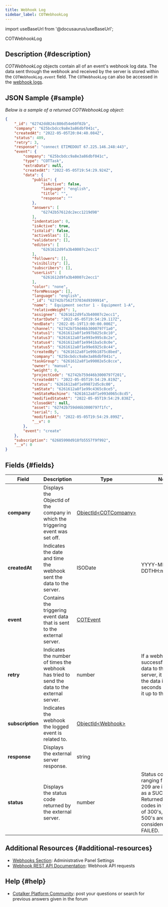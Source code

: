 ```yaml
---
title: Webhook Log
sidebar_label: COTWebhookLog
---
```

import useBaseUrl from '@docusaurus/useBaseUrl';

<span className="hero__subtitle">COTWebhookLog</span>

## Description {#description}
_COTWebhookLog_ objects contain all of an event's webhook log data. The data sent through the webhook and received by the server is stored within the `COTWebhookLog.event` field. The `COTWebhookLog` can also be accessed in the [webhook logs](/docs/documentation/admin/admin_webhooks#logs).

## JSON Sample {#sample}
_Below is a sample of a returned COTWebhookLog object:_
```json
{
    "_id": "62742dd824c886d54e60f02b",
    "company": "625bcbdcc9a8e3a86dbf041c",
    "createdAt": "2022-05-05T20:04:40.084Z",
    "status": 409,
    "retry": 3,
    "response": "connect ETIMEDOUT 67.225.146.248:443",
    "event": {
        "company": "625bcbdcc9a8e3a86dbf041c",
        "type": "COTTask",
        "extraData": null,
        "createdAt": "2022-05-05T19:54:29.924Z",
        "data": {
            "public": {
                "isActive": false,
                "language": "english",
                "title": "",
                "response": ""
            },
            "answers": [
                "62742b57612dc2ecc1219d98"
            ],
            "indentation": 0,
            "isActive": true,
            "isValid": false,
            "activeSlas": [],
            "validators": [],
            "editors": [
                "6261612d9fa3b40007c2ecc1"
            ],
            "followers": [],
            "visibility": [],
            "subscribers": [],
            "userList": [
                "6261612d9fa3b40007c2ecc1"
            ],
            "color": "none",
            "formMessage": [],
            "language": "english",
            "_id": "62742b7562f37034d9399914",
            "name": " Equipment sector 1 - Equipment 1-A",
            "relativeWeight": 1,
            "assignee": "6261612d9fa3b40007c2ecc1",
            "startDate": "2022-05-05T19:54:29.117Z",
            "endDate": "2022-05-19T13:00:00.000Z",
            "channel": "62742b759d46b3000797f1a0",
            "status1": "6261612a8f1e997b825c8c10",
            "status3": "6261612a8f1e993e995c8c2e",
            "status4": "6261612a8f1e9941ba5c8c0e",
            "status5": "6261612a8f1e99e6925c8c44",
            "createdBy": "6261612a8f1e99b1875c8bed",
            "company": "625bcbdcc9a8e3a86dbf041c",
            "taskGroup": "6261612a8f1e99002e5c8cce",
            "owner": "manual",
            "weight": 0,
            "projectCode": "62742b759d46b3000797f201",
            "createdAt": "2022-05-05T19:54:29.819Z",
            "status": "6261612a8f1e99872d5c8c00",
            "smState": "6261612a8f1e99c4365c8ce5",
            "smStateMachine": "6261612a8f1e993d065c8cd5",
            "modifiedStateAt": "2022-05-05T19:54:29.838Z",
            "closedAt": null,
            "asset": "62742b759d46b3000797f1fc",
            "serial": 5,
            "modifiedAt": "2022-05-05T19:54:29.899Z",
            "__v": 0
        },
        "event": "create"
    },
    "subscription": "62685990d918fb5557f9f992",
    "__v": 0
}
```

## Fields {#fields}

Field | Description | Type | Notes
--- | --- | --- | ---
**company** | Displays the ObjectId of the company in which the triggering event was set off. | [ObjectId<COTCompany\>](/docs/documentation/models/company/model_company)
**createdAt** | Indicates the date and time the webhook sent the data to the server. | ISODate | YYYY-MM-DDTHH:mm:ss.SSSZ
**event** | Contains the triggering event data that is sent to the external server. | [COTEvent](/docs/documentation/models/webhooks/event) |
**retry** | Indicates the number of times the webhook has tried to send the data to the external server. | number | If a webhook fails to successfully send data to the external server, it will resend the data in thirty seconds and will try it up to three times.
**subscription** | Indicates the webhook the logged event is related to. | [ObjectId<Webhook\>](/docs/documentation/models/webhooks/webhook) |
**response** | Displays the external server response. | string |
**status** | Displays the status code returned by the external server. | number | Status codes ranging from 200-209 are interpreted as a SUCCESS. Returned status codes in the range of 300's, 400's, 500's are considered as FAILED.


## Additional Resources {#additional-resources}
- [Webhooks Section](/docs/documentation/admin/admin_webhooks): Administrative Panel Settings
- [Webhook REST API Documentation](/docs/documentation/api/automations/webhooks): Webhook API requests

## Help {#help}

- [Cotalker Platform Community](https://github.com/Cotalker/documentation/discussions): post your questions or search for previous answers given in the forum